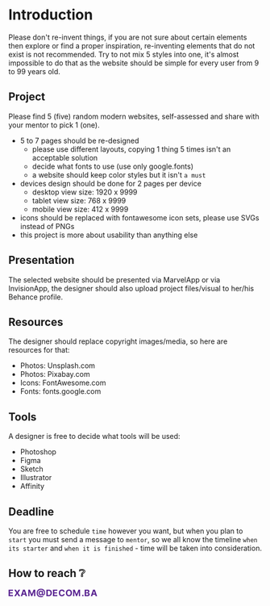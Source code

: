 # Introduction
Please don't re-invent things, if you are not sure about certain elements then explore or find a proper inspiration, re-inventing elements that do not exist is not recommended. Try to not mix 5 styles into one, it's almost impossible to do that as the website should be simple for every user from 9 to 99 years old.



## Project
Please find 5 (five) random modern websites, self-assessed and share with your mentor to pick 1 (one).

- 5 to 7 pages should be re-designed 
    - please use different layouts, copying 1 thing 5 times isn't an acceptable solution
    - decide what fonts to use (use only google.fonts)
    - a website should keep color styles but it isn't `a must`
- devices design should be done for 2 pages per device
    - desktop view size: 1920 x 9999
    - tablet view size: 768 x 9999
    - mobile view size: 412 x 9999
- icons should be replaced with fontawesome icon sets, please use SVGs instead of PNGs
- this project is more about usability than anything else



## Presentation
The selected website should be presented via MarvelApp or via InvisionApp, the designer should also upload project files/visual to her/his Behance profile.



## Resources
The designer should replace copyright images/media, so here are resources for that:
* Photos: Unsplash.com
* Photos: Pixabay.com
* Icons: FontAwesome.com
* Fonts: fonts.google.com



## Tools 
A designer is free to decide what tools will be used: 
- Photoshop
- Figma
- Sketch
- Illustrator
- Affinity



## Deadline
You are free to schedule `time` however you want, but when you plan to `start` you must send a message to `mentor`, so we all know the timeline `when its starter` and `when it is finished` - time will be taken into consideration.


## How to reach :grey_question:
<img align="left" src="https://raw.githubusercontent.com/decombh/exams-2019/master/assets/images/touch.png"  width="176">